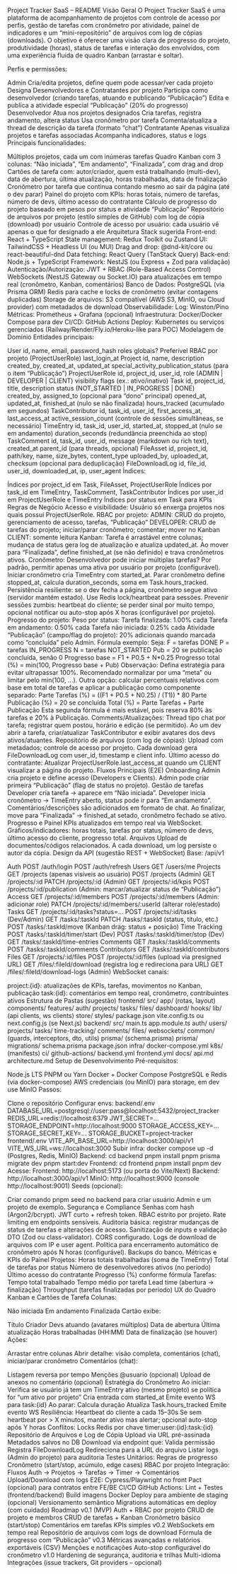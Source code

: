 Project Tracker SaaS – README
Visão Geral
O Project Tracker SaaS é uma plataforma de acompanhamento de projetos com controle de acesso por perfis, gestão de tarefas com cronômetro por atividade, painel de indicadores e um “mini-repositório” de arquivos com log de cópias (downloads). O objetivo é oferecer uma visão clara de progresso do projeto, produtividade (horas), status de tarefas e interação dos envolvidos, com uma experiência fluida de quadro Kanban (arrastar e soltar).

Perfis e permissões:

Admin
Cria/edita projetos, define quem pode acessar/ver cada projeto
Designa Desenvolvedores e Contratantes por projeto
Participa como desenvolvedor (criando tarefas, atuando e publicando “Publicação”)
Edita e publica a atividade especial “Publicação” (20% do progresso)
Desenvolvedor
Atua nos projetos designados
Cria tarefas, registra andamento, altera status
Usa cronômetro por tarefa
Comenta/atualiza a thread de descrição da tarefa (formato “chat”)
Contratante
Apenas visualiza projetos e tarefas associadas
Acompanha indicadores, status e logs
Principais funcionalidades:

Múltiplos projetos, cada um com inúmeras tarefas
Quadro Kanban com 3 colunas: “Não iniciada”, “Em andamento”, “Finalizada”, com drag and drop
Cartões de tarefa com: autor/criador, quem está trabalhando (multi-dev), data de abertura, última atualização, horas trabalhadas, data de finalização
Cronômetro por tarefa que continua contando mesmo ao sair da página (até o dev parar)
Painel do projeto com KPIs: horas totais, número de tarefas, número de devs, último acesso do contratante
Cálculo de progresso do projeto baseado em pesos por status e atividade “Publicação”
Repositório de arquivos por projeto (estilo simples de GitHub) com log de cópia (download) por usuário
Controle de acesso por usuário: cada usuário vê apenas o que for designado a ele
Arquitetura
Stack sugerida
Front-end:
React + TypeScript
State management: Redux Toolkit ou Zustand
UI: TailwindCSS + Headless UI (ou MUI)
Drag and drop: @dnd-kit/core ou react-beautiful-dnd
Data fetching: React Query (TanStack Query)
Back-end:
Node.js + TypeScript
Framework: NestJS (ou Express + Zod para validação)
Autenticação/Autorização: JWT + RBAC (Role-Based Access Control)
WebSockets (NestJS Gateway ou Socket.IO) para atualizações em tempo real (cronômetro, Kanban, comentários)
Banco de Dados:
PostgreSQL (via Prisma ORM)
Redis para cache e locks de cronômetro (evitar contagens duplicadas)
Storage de arquivos:
S3 compatível (AWS S3, MinIO, ou Cloud provider) com metadados de download
Observabilidade:
Log: Winston/Pino
Métricas: Prometheus + Grafana (opcional)
Infraestrutura:
Docker/Docker Compose para dev
CI/CD: GitHub Actions
Deploy: Kubernetes ou serviços gerenciados (Railway/Render/Fly.io/Heroku-like para POC)
Modelagem de Domínio
Entidades principais:

User
id, name, email, password_hash
roles globais? Preferível RBAC por projeto (ProjectUserRole)
last_login_at
Project
id, name, description
created_by, created_at, updated_at
special_activity_publication_status (para o item “Publicação”)
ProjectUserRole
id, project_id, user_id, role (ADMIN | DEVELOPER | CLIENT)
visibility flags (ex.: ativo/inativo)
Task
id, project_id, title, description
status (NOT_STARTED | IN_PROGRESS | DONE)
created_by, assigned_to (opcional para “dono” principal)
opened_at, updated_at, finished_at (nulo se não finalizada)
hours_tracked (acumulado em segundos)
TaskContributor
id, task_id, user_id, first_access_at, last_access_at
active_session_count (controle de sessões simultâneas, se necessário)
TimeEntry
id, task_id, user_id, started_at, stopped_at (nulo se em andamento)
duration_seconds (redundância preenchida ao stop)
TaskComment
id, task_id, user_id, message (markdown ou rich text), created_at
parent_id (para threads, opcional)
FileAsset
id, project_id, path/key, name, size_bytes, content_type
uploaded_by, uploaded_at, checksum (opcional para deduplicação)
FileDownloadLog
id, file_id, user_id, downloaded_at, ip, user_agent
Índices:

Índices por project_id em Task, FileAsset, ProjectUserRole
Índices por task_id em TimeEntry, TaskComment, TaskContributor
Índices por user_id em ProjectUserRole e TimeEntry
Índices por status em Task para KPIs
Regras de Negócio
Acesso e visibilidade:
Usuário só enxerga projetos nos quais possui ProjectUserRole.
RBAC por projeto:
ADMIN: CRUD do projeto, gerenciamento de acesso, tarefas, “Publicação”
DEVELOPER: CRUD de tarefas do projeto; iniciar/parar cronômetro; comentar; mover no Kanban
CLIENT: somente leitura
Kanban:
Tarefa é arrastável entre colunas; mudança de status gera log de atualização e atualiza updated_at.
Ao mover para “Finalizada”, define finished_at (se não definido) e trava cronômetros ativos.
Cronômetro:
Desenvolvedor pode iniciar múltiplas tarefas? Por padrão, permitir apenas uma ativa por usuário por projeto (configurável).
Iniciar cronômetro cria TimeEntry com started_at.
Parar cronômetro define stopped_at, calcula duration_seconds, soma em Task.hours_tracked.
Persistência resiliente: se o dev fecha a página, cronômetro segue ativo (servidor mantém estado). Use Redis lock/heartbeat para sessões.
Prevenir sessões zumbis: heartbeat do cliente; se perder sinal por muito tempo, opcional notificar ou auto-stop após X horas (configurável por projeto).
Progresso do projeto:
Peso por status:
Tarefa finalizada: 1.00% cada
Tarefa em andamento: 0.50% cada
Tarefa não iniciada: 0.25% cada
Atividade “Publicação” (campo/flag do projeto): 20% adicionais quando marcada como “concluída” pelo Admin.
Fórmula exemplo:
Seja:
F = tarefas DONE
P = tarefas IN_PROGRESS
N = tarefas NOT_STARTED
Pub = 20 se publicação concluída, senão 0
Progresso base = F1 + P0.5 + N*0.25
Progresso total (%) = min(100, Progresso base + Pub)
Observação: Defina estratégia para evitar ultrapassar 100%. Recomendado normalizar por uma “meta” ou limitar pelo min(100, ...). Outra opção: calcular percentuais relativos com base em total de tarefas e aplicar a publicação como componente separado:
Parte Tarefas (%) = ((F1 + P0.5 + N0.25) / (T1)) * 80
Parte Publicação (%) = 20 se concluída
Total (%) = Parte Tarefas + Parte Publicação
Esta segunda fórmula é mais estável, pois reserva 80% às tarefas e 20% à Publicação.
Comments/Atualizações:
Thread tipo chat por tarefa; registrar quem postou, horário e edição (se permitido).
Ao um dev abrir a tarefa, criar/atualizar TaskContributor e exibir avatares dos devs ativos/atuantes.
Repositório de arquivos (com log de cópias):
Upload com metadados; controle de acesso por projeto.
Cada download gera FileDownloadLog com user_id, timestamp e client info.
Último acesso do contratante:
Atualizar ProjectUserRole.last_access_at quando um CLIENT visualizar a página do projeto.
Fluxos Principais (E2E)
Onboarding
Admin cria projeto e define acesso (Developers e Clients).
Admin pode criar primeira “Publicação” (flag de status no projeto).
Gestão de tarefas
Developer cria tarefa → aparece em “Não iniciada”.
Developer inicia cronômetro → TimeEntry aberto, status pode ir para “Em andamento”.
Comentários/descrições são adicionados em formato de chat.
Ao finalizar, move para “Finalizada” → finished_at setado, cronômetro fechado se ativo.
Progresso e Painel
KPIs atualizados em tempo real via WebSocket.
Gráficos/indicadores: horas totais, tarefas por status, número de devs, último acesso do cliente, progresso total.
Arquivos
Upload de documentos/códigos relacionados.
A cada download, um log persiste o autor da cópia.
Design da API (sugestão REST + WebSocket)
Base: /api/v1

Auth
POST /auth/login
POST /auth/refresh
Users
GET /users/me
Projects
GET /projects (apenas visíveis ao usuário)
POST /projects (Admin)
GET /projects/:id
PATCH /projects/:id (Admin)
GET /projects/:id/kpis
POST /projects/:id/publication (Admin: marcar/atualizar status de “Publicação”)
Access
GET /projects/:id/members
POST /projects/:id/members (Admin: adicionar role)
PATCH /projects/:id/members/:userId (alterar role/estado)
Tasks
GET /projects/:id/tasks?status=...
POST /projects/:id/tasks (Dev/Admin)
GET /tasks/:taskId
PATCH /tasks/:taskId (status, título, etc.)
POST /tasks/:taskId/move (Kanban drag: status + posição)
Time Tracking
POST /tasks/:taskId/timer/start (Dev)
POST /tasks/:taskId/timer/stop (Dev)
GET /tasks/:taskId/time-entries
Comments
GET /tasks/:taskId/comments
POST /tasks/:taskId/comments
Contributors
GET /tasks/:taskId/contributors
Files
GET /projects/:id/files
POST /projects/:id/files (upload via presigned URL)
GET /files/:fileId/download (registra log e redireciona para URL)
GET /files/:fileId/download-logs (Admin)
WebSocket canais:

project:{id}: atualizações de KPIs, tarefas, movimentos no Kanban, publicação
task:{id}: comentários em tempo real, cronômetro, contribuintes ativos
Estrutura de Pastas (sugestão)
frontend/
src/
app/ (rotas, layout)
components/
features/
auth/
projects/
tasks/
files/
dashboard/
hooks/
lib/ (api clients, ws clients)
store/
styles/
package.json
vite.config.ts ou next.config.js (se Next.js)
backend/
src/
main.ts
app.module.ts
auth/
users/
projects/
tasks/
time-tracking/
comments/
files/
websockets/
common/ (guards, interceptors, dto, utils)
prisma/ (schema.prisma)
prisma/
migrations/
schema.prisma
package.json
infra/
docker-compose.yml
k8s/ (manifests)
ci/
github-actions/
backend.yml
frontend.yml
docs/
api.md
architecture.md
Setup de Desenvolvimento
Pré-requisitos:

Node.js LTS
PNPM ou Yarn
Docker + Docker Compose
PostgreSQL e Redis (via docker-compose)
AWS credenciais (ou MinIO) para storage, em dev use MinIO
Passos:

Clone o repositório
Configurar envs:
backend/.env
DATABASE_URL=postgresql://user:pass@localhost:5432/project_tracker
REDIS_URL=redis://localhost:6379
JWT_SECRET=...
STORAGE_ENDPOINT=http://localhost:9000
STORAGE_ACCESS_KEY=...
STORAGE_SECRET_KEY=...
STORAGE_BUCKET=project-tracker
frontend/.env
VITE_API_BASE_URL=http://localhost:3000/api/v1
VITE_WS_URL=ws://localhost:3000
Subir infra:
docker compose up -d (Postgres, Redis, MinIO)
Backend:
cd backend
pnpm install
pnpm prisma migrate dev
pnpm start:dev
Frontend:
cd frontend
pnpm install
pnpm dev
Acesse:
Frontend: http://localhost:5173 (ou porta do Vite/Next)
Backend: http://localhost:3000/api/v1
MinIO: http://localhost:9000 (console http://localhost:9001)
Seeds (opcional):

Criar comando pnpm seed no backend para criar usuário Admin e um projeto de exemplo.
Segurança e Compliance
Senhas com hash (Argon2/bcrypt).
JWT curto + refresh token.
RBAC estrito por projeto.
Rate limiting em endpoints sensíveis.
Auditoria básica: registrar mudanças de status de tarefas e alterações de acesso.
Sanitização de inputs e validação DTO (Zod ou class-validator).
CORS configurado.
Logs de download de arquivos com IP e user agent.
Política para encerramento automático de cronômetro após N horas (configurável).
Backups do banco.
Métricas e KPIs do Painel
Projetos:
Horas totais trabalhadas (soma de TimeEntry)
Total de tarefas por status
Número de desenvolvedores ativos (no período)
Último acesso do contratante
Progresso (%) conforme fórmula
Tarefas:
Tempo total trabalhado
Tempo médio por tarefa
Lead time (abertura → finalização)
Throughput (tarefas finalizadas por período)
UX do Quadro Kanban e Cartões de Tarefa
Colunas:

Não iniciada
Em andamento
Finalizada
Cartão exibe:

Título
Criador
Devs atuando (avatares múltiplos)
Data de abertura
Última atualização
Horas trabalhadas (HH:MM)
Data de finalização (se houver)
Ações:

Arrastar entre colunas
Abrir detalhe: visão completa, comentários (chat), iniciar/parar cronômetro
Comentários (chat):

Listagem reversa por tempo
Menções @usuario (opcional)
Upload de anexos no comentário (opcional)
Estratégia do Cronômetro
Ao iniciar:
Verifica se usuário já tem um TimeEntry ativo (mesmo projeto) se política for “um ativo por projeto”
Cria entrada com started_at
Emite evento WS para task:{id}
Ao parar:
Calcula duração
Atualiza Task.hours_tracked
Emite evento WS
Resiliência:
Heartbeat do cliente a cada 15–30s
Se sem heartbeat por > X minutos, manter ativo mas alertar; opcional auto-stop após Y horas
Conflitos:
Locks Redis por chave timer:user:{id}:task:{id}
Repositório de Arquivos e Log de Cópia
Upload via URL pré-assinada
Metadados salvos no DB
Download via endpoint que:
Valida permissão
Registra FileDownloadLog
Redireciona para a URL do arquivo
Listar logs (Admin do projeto) para auditoria
Testes
Unitários:
Regras de progresso
Cronômetro (start/stop, acúmulo, edge cases)
RBAC por projeto
Integração:
Fluxos Auth → Projetos → Tarefas → Timer → Comentários
Upload/Download com logs
E2E:
Cypress/Playwright no front
Pact (opcional) para contratos entre FE/BE
CI/CD
GitHub Actions:
Lint + Testes (frontend/backend)
Build imagens Docker
Deploy para ambiente de staging (opcional)
Versionamento semântico
Migrations automáticas em deploy (com cuidado)
Roadmap
v0.1 (MVP)
Auth + RBAC por projeto
CRUD de projeto e membros
CRUD de tarefas + Kanban
Cronômetro básico (start/stop)
Comentários em tarefas
KPIs simples
v0.2
WebSockets em tempo real
Repositório de arquivos com logs de download
Fórmula de progresso com “Publicação”
v0.3
Métricas avançadas e relatórios exportáveis (CSV)
Menções e notificações
Auto-stop configurável do cronômetro
v1.0
Hardening de segurança, auditoria e trilhas
Multi-idioma
Integrações (issue trackers, Git providers – opcional)